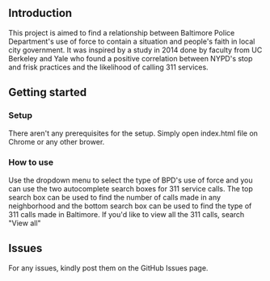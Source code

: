 ## Introduction

This project is aimed to find a relationship between Baltimore Police Department's use of force to contain a situation and people's faith in local city government. It was inspired by a study in 2014 done by faculty from UC Berkeley and Yale who found a positive correlation between NYPD's stop and frisk practices and the likelihood of calling 311 services. 

## Getting started

### Setup

There aren't any prerequisites for the setup. Simply open index.html file on Chrome or any other brower. 

### How to use

Use the dropdown menu to select the type of BPD's use of force and you can use the two autocomplete search boxes for 311 service calls. The top search box can be used to find the number of calls made in any neighborhood and the bottom search box can be used to find the type of 311 calls made in Baltimore. If you'd like to view all the 311 calls, search "View all" 

## Issues

For any issues, kindly post them on the GitHub Issues page.
